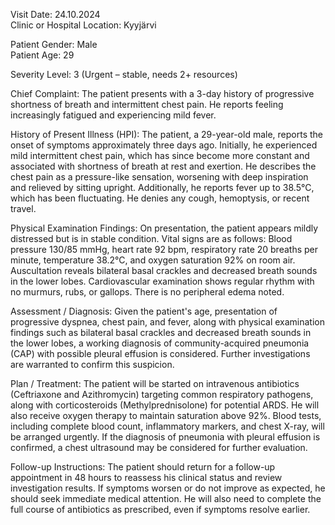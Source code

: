 Visit Date: 24.10.2024  
Clinic or Hospital Location: Kyyjärvi  

Patient Gender: Male  
Patient Age: 29  

Severity Level: 3 (Urgent – stable, needs 2+ resources)

Chief Complaint: The patient presents with a 3-day history of progressive shortness of breath and intermittent chest pain. He reports feeling increasingly fatigued and experiencing mild fever.

History of Present Illness (HPI): The patient, a 29-year-old male, reports the onset of symptoms approximately three days ago. Initially, he experienced mild intermittent chest pain, which has since become more constant and associated with shortness of breath at rest and exertion. He describes the chest pain as a pressure-like sensation, worsening with deep inspiration and relieved by sitting upright. Additionally, he reports fever up to 38.5°C, which has been fluctuating. He denies any cough, hemoptysis, or recent travel.

Physical Examination Findings: On presentation, the patient appears mildly distressed but is in stable condition. Vital signs are as follows: Blood pressure 130/85 mmHg, heart rate 92 bpm, respiratory rate 20 breaths per minute, temperature 38.2°C, and oxygen saturation 92% on room air. Auscultation reveals bilateral basal crackles and decreased breath sounds in the lower lobes. Cardiovascular examination shows regular rhythm with no murmurs, rubs, or gallops. There is no peripheral edema noted.

Assessment / Diagnosis: Given the patient's age, presentation of progressive dyspnea, chest pain, and fever, along with physical examination findings such as bilateral basal crackles and decreased breath sounds in the lower lobes, a working diagnosis of community-acquired pneumonia (CAP) with possible pleural effusion is considered. Further investigations are warranted to confirm this suspicion.

Plan / Treatment: The patient will be started on intravenous antibiotics (Ceftriaxone and Azithromycin) targeting common respiratory pathogens, along with corticosteroids (Methylprednisolone) for potential ARDS. He will also receive oxygen therapy to maintain saturation above 92%. Blood tests, including complete blood count, inflammatory markers, and chest X-ray, will be arranged urgently. If the diagnosis of pneumonia with pleural effusion is confirmed, a chest ultrasound may be considered for further evaluation.

Follow-up Instructions: The patient should return for a follow-up appointment in 48 hours to reassess his clinical status and review investigation results. If symptoms worsen or do not improve as expected, he should seek immediate medical attention. He will also need to complete the full course of antibiotics as prescribed, even if symptoms resolve earlier.